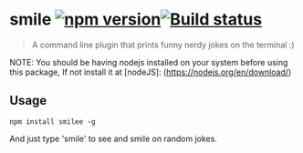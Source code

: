 # smile [![npm version](https://badge.fury.io/js/smilee.svg)](https://badge.fury.io/js/smilee)[![Build status][travis-image]][travis-url]
> A command line plugin that prints funny nerdy jokes on the terminal :)️

NOTE: You should be having nodejs installed on your system before using this package, If not install it at [nodeJS]: (https://nodejs.org/en/download/)

## Usage

```shell
npm install smilee -g
```

And just type 'smile' to see and smile on random jokes.


[travis-url]: http://travis-ci.org/solodynamo/smile
[travis-image]: https://travis-ci.org/solodynamo/smile.svg?branch=master